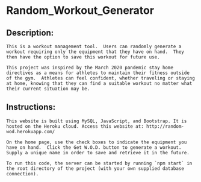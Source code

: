 # Random_Workout_Generator

## Description:
    This is a workout management tool.  Users can randomly generate a workout requiring only the equipment that they have on hand.  They then have the option to save this workout for future use.

    This project was inspired by the March 2020 pandemic stay home directives as a means for athletes to maintain their fitness outside of the gym.  Athletes can feel confident, whether traveling or staying at home, knowing that they can find a suitable workout no matter what their current situation may be.

## Instructions:
    This website is built using MySQL, JavaScript, and Bootstrap. It is hosted on the Heroku cloud. Access this website at: http://random-wod.herokuapp.com/

    On the home page, use the check boxes to indicate the equipment you have on hand.  Click the Get W.O.D. button to generate a workout.  Supply a unique name in order to save and retrieve it in the future.  

    To run this code, the server can be started by running `npm start` in the root directory of the project (with your own supplied database connection).